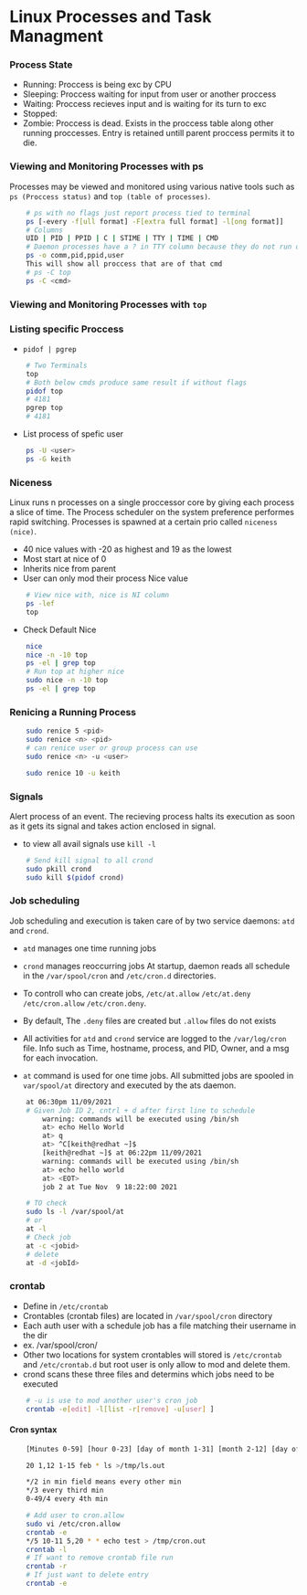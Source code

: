 # Linux Processes and Task Managment

### Process State

- Running: Proccess is being exc by CPU
- Sleeping: Proccess waiting for input from user or another proccess
- Waiting: Proccess recieves input and is waiting for its turn to exc
- Stopped:
- Zombie: Proccess is dead. Exists in the proccess table along other running proccesses. Entry is retained untill parent proccess permits it to die.

### Viewing and Monitoring Processes with ps

Processes may be viewed and monitored using various native tools such as `ps (Proccess status)` and `top (table of processes)`.

```bash
    # ps with no flags just report process tied to terminal
    ps [-every -f[ull format] -F[extra full format] -l[ong format]]
    # Columns
    UID | PID | PPID | C | STIME | TTY | TIME | CMD
    # Daemon processes have a ? in TTY column because they do not run on termnal
    ps -o comm,pid,ppid,user
    This will show all proccess that are of that cmd
    # ps -C top
    ps -C <cmd>
```

### Viewing and Monitoring Processes with `top`

### Listing specific Proccess

- `pidof | pgrep`

```bash
    # Two Terminals
    top
    # Both below cmds produce same result if without flags
    pidof top
    # 4181
    pgrep top
    # 4181
```

- List process of spefic user

```bash
    ps -U <user>
    ps -G keith
```

### Niceness

Linux runs n processes on a single proccessor core by giving each process a slice of time. The Process scheduler on the system preference performes rapid switching. Processes is spawned at a certain prio called `niceness (nice)`.

- 40 nice values with -20 as highest and 19 as the lowest
- Most start at nice of 0
- Inherits nice from parent
- User can only mod their process Nice value

```bash
    # View nice with, nice is NI column
    ps -lef
    top
```

- Check Default Nice

```bash
    nice
    nice -n -10 top
    ps -el | grep top
    # Run top at higher nice
    sudo nice -n -10 top
    ps -el | grep top
```

### Renicing a Running Process

```bash
    sudo renice 5 <pid>
    sudo renice <n> <pid>
    # can renice user or group process can use
    sudo renice <n> -u <user>

    sudo renice 10 -u keith
```

### Signals

Alert process of an event. The recieving process halts its execution as soon as it gets its signal and takes action enclosed in signal.

- to view all avail signals use `kill -l`

```bash
    # Send kill signal to all crond
    sudo pkill crond
    sudo kill $(pidof crond)
```

### Job scheduling

Job scheduling and execution is taken care of by two service daemons: `atd` and `crond`.

- `atd` manages one time running jobs
- `crond` manages reoccurring jobs
  At startup, daemon reads all schedule in the `/var/spool/cron` and `/etc/cron.d` directories.
- To controll who can create jobs, `/etc/at.allow` `/etc/at.deny` `/etc/cron.allow` `/etc/cron.deny`.
- By default, The `.deny` files are created but `.allow` files do not exists

- All activities for `atd` and `crond` service are logged to the `/var/log/cron` file. Info such as Time, hostname, process, and PID, Owner, and a msg for each invocation.

- `at` command is used for one time jobs. All submitted jobs are spooled in `var/spool/at` directory and executed by the ats daemon.

```bash
    at 06:30pm 11/09/2021
    # Given Job ID 2, cntrl + d after first line to schedule
        warning: commands will be executed using /bin/sh
        at> echo Hello World
        at> q
        at> ^C[keith@redhat ~]$
        [keith@redhat ~]$ at 06:22pm 11/09/2021
        warning: commands will be executed using /bin/sh
        at> echo hello world
        at> <EOT>
        job 2 at Tue Nov  9 18:22:00 2021

    # TO check
    sudo ls -l /var/spool/at
    # or
    at -l
    # Check job
    at -c <jobid>
    # delete
    at -d <jobId>
```

### crontab

- Define in `/etc/crontab`
- Crontables (crontab files) are located in `/var/spool/cron` directory
- Each auth user with a schedule job has a file matching their username in the dir
- ex. /var/spool/cron/<user>
- Other two locations for system crontables will stored is `/etc/crontab` and `/etc/crontab.d` but root user is only allow to mod and delete them.
- crond scans these three files and determins which jobs need to be executed

```bash
    # -u is use to mod another user's cron job
    crontab -e[edit] -l[list -r[remove] -u[user] ]
```

#### Cron syntax

```bash
    [Minutes 0-59] [hour 0-23] [day of month 1-31] [month 2-12] [day of week 0-7] <cmd or program>

    20 1,12 1-15 feb * ls >/tmp/ls.out

    */2 in min field means every other min
    */3 every third min
    0-49/4 every 4th min
```

```bash
    # Add user to cron.allow
    sudo vi /etc/cron.allow
    crontab -e
    */5 10-11 5,20 * * echo test > /tmp/cron.out
    crontab -l
    # If want to remove crontab file run
    crontab -r
    # If just want to delete entry
    crontab -e


```
